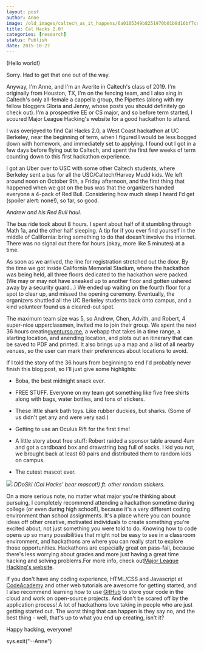 ```yaml
---
layout: post
author: Anne
image: /old_images/caltech_as_it_happens/6a0105349b8251970b01b8d16bf7cc970c.jpg
title: Cal Hacks 2.0! 
categories: [research]
status: Publish
date: 2015-10-27
---
```



(Hello world!)

Sorry. Had to get that one out of the way.

Anyway, I'm Anne, and I'm an Averite in Caltech's class of 2019. I'm originally from Houston, TX, I'm on the fencing team, and I also sing in Caltech's only all-female a cappella group, the Pipettes (along with my fellow bloggers Gloria and Jenny, whose posts you should definitely go check out). I'm a prospective EE or CS major, and so before term started, I scoured Major League Hacking's website for a good hackathon to attend.

I was overjoyed to find Cal Hacks 2.0, a West Coast hackathon at UC Berkeley, near the beginning of term, when I figured I would be less bogged down with homework, and immediately set to applying. I found out I got in a few days before flying out to Caltech, and spent the first few weeks of term counting down to this first hackathon experience.

I got an Uber over to USC with some other Caltech students, where Berkeley sent a bus for all the USC/Caltech/Harvey Mudd kids. We left around noon on October 9th, a Friday afternoon, and the first thing that happened when we got on the bus was that the organizers handed everyone a 4-pack of Red Bull. Considering how much sleep I heard I'd get (spoiler alert: none!), so far, so good.

*Andrew and his Red Bull haul.*

The bus ride took about 8 hours. I spent about half of it stumbling through Math 1a, and the other half sleeping. A tip for if you ever find yourself in the middle of California: bring something to do that doesn't involve the internet. There was no signal out there for hours (okay, more like 5 minutes) at a time.

As soon as we arrived, the line for registration stretched out the door. By the time we got inside California Memorial Stadium, where the hackathon was being held, all three floors dedicated to the hackathon were packed. (We may or may not have sneaked up to another floor and gotten ushered away by a security guard...) We ended up waiting on the fourth floor for a spot to clear up, and missed the opening ceremony. Eventually, the organizers shuttled all the UC Berkeley students back onto campus, and a kind volunteer found us a cleared-out spot.

The maximum team size was 5, so Andrew, Chen, Advith, and Robert, 4 super-nice upperclassmen, invited me to join their group. We spent the next 36 hours creating[venturso.me](https://devpost.com/software/venturso-me), a webapp that takes in a time range, a starting location, and anending location, and plots out an itinerary that can be saved to PDF and printed. It also brings up a map and a list of all nearby venues, so the user can mark their preferences about locations to avoid.

If I told the story of the 36 hours from beginning to end I'd probably never finish this blog post, so I'll just give some highlights:

- Boba, the best midnight snack ever.

- FREE STUFF. Everyone on my team got something like five free shirts along with bags, water bottles, and tons of stickers.

- These little shark bath toys. Like rubber duckies, but sharks. (Some of us didn't get any and were very sad.)
- Getting to use an Oculus Rift for the first time!
- A little story about free stuff: Robert raided a sponsor table around 4am and got a cardboard box and drawstring bag full of socks. I kid you not, we brought back at least 60 pairs and distributed them to random kids on campus.

- The cutest mascot ever.


![](/old_images/caltech_as_it_happens/6a0105349b8251970b01b7c7e22c73970b.jpg)
*DDoSki (Cal Hacks' bear mascot!) ft. other random stickers.*

On a more serious note, no matter what major you're thinking about pursuing, I completely recommend attending a hackathon sometime during college (or even during high school!), because it's a very different coding environment than school assignments. It's a place where you can bounce ideas off other creative, motivated individuals to create something you're excited about, not just something you were told to do. Knowing how to code opens up so many possibilities that might not be easy to see in a classroom environment, and hackathons are where you can really start to explore those opportunities. Hackathons are especially great on pass-fail, because there's less worrying about grades and more just having a great time hacking and solving problems.For more info, check out[Major League Hacking's website](https://mlh.io/).

If you don't have any coding experience, HTML/CSS and Javascript at [CodeAcademy](https://www.codecademy.com/) and other web tutorials are awesome for getting started, and I also recommend learning how to use [GitHub](https://github.com/) to store your code in the cloud and work on open-source projects. And don't be scared off by the application process! A lot of hackathons love taking in people who are just getting started out. The worst thing that can happen is they say no, and the best thing - well, that's up to what you end up creating, isn't it?

Happy hacking, everyone!

sys.exit("--Anne")

